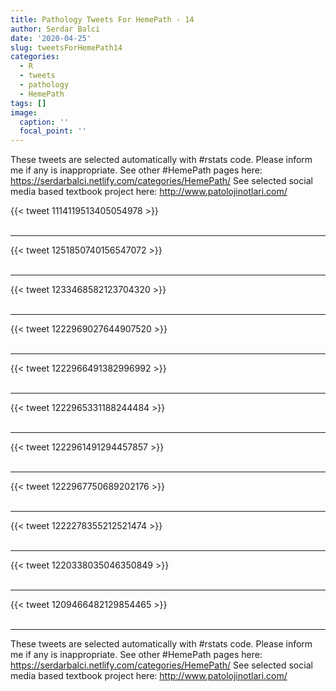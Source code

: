 ```yaml
---
title: Pathology Tweets For HemePath - 14
author: Serdar Balci
date: '2020-04-25'
slug: tweetsForHemePath14
categories:
  - R
  - tweets
  - pathology
  - HemePath
tags: []
image:
  caption: ''
  focal_point: ''
---
```



These tweets are selected automatically with #rstats code. Please inform me if any is inappropriate.
See other #HemePath pages here: https://serdarbalci.netlify.com/categories/HemePath/ 
See selected social media based textbook project here: http://www.patolojinotlari.com/

{{< tweet 1114119513405054978 >}}
<br>
<br>
<hr>
{{< tweet 1251850740156547072 >}}
<br>
<br>
<hr>
{{< tweet 1233468582123704320 >}}
<br>
<br>
<hr>
{{< tweet 1222969027644907520 >}}
<br>
<br>
<hr>
{{< tweet 1222966491382996992 >}}
<br>
<br>
<hr>
{{< tweet 1222965331188244484 >}}
<br>
<br>
<hr>
{{< tweet 1222961491294457857 >}}
<br>
<br>
<hr>
{{< tweet 1222967750689202176 >}}
<br>
<br>
<hr>
{{< tweet 1222278355212521474 >}}
<br>
<br>
<hr>
{{< tweet 1220338035046350849 >}}
<br>
<br>
<hr>
{{< tweet 1209466482129854465 >}}
<br>
<br>
<hr>


These tweets are selected automatically with #rstats code. Please inform me if any is inappropriate.
See other #HemePath pages here: https://serdarbalci.netlify.com/categories/HemePath/ 
See selected social media based textbook project here: http://www.patolojinotlari.com/
